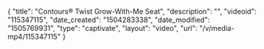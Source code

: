 {
    "title": "Contours&reg; Twist Grow-With-Me Seat",
    "description": "",
    "videoid": "115347115",
    "date_created": "1504283338",
    "date_modified": "1505769931",
    "type": "captivate",
    "layout": "video",
    "url": "\/v\/media-mp4\/115347115"
}